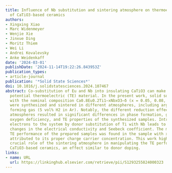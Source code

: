 ```yaml
---
title: Influence of Nb substitution and sintering atmosphere on thermoelectric properties
  of CaTiO3-based ceramics
authors:
- Xingxing Xiao
- Marc Widenmeyer
- Wenjie Xie
- Jinxue Ding
- Moritz Thiem
- Wei Li
- Andrei Kovalevsky
- Anke Weidenkaff
date: '2024-03-01'
publishDate: '2024-11-14T19:22:26.843953Z'
publication_types:
- article-journal
publication: '*Solid State Sciences*'
doi: 10.1016/j.solidstatesciences.2024.107467
abstract: Co-substitution of Eu and Nb into insulating CaTiO3 can make it a good n-type
  potential thermoelectric (TE) material. In the present work, solid solution compounds
  with the nominal composition Ca0.8Eu0.2Ti1–xNbxO3–δ (x = 0.05, 0.08, 0.1, 0.12)
  were synthesized and sintered in different atmospheres, including argon (Ar) and
  forming gas (5 vol% H2 in Ar). Notably, the different reduction effects of these
  atmospheres resulted in significant differences in phase formation, grain size,
  oxygen deficiency, and TE properties of the synthesized samples. Introducing additional
  electrons to the system by donor substitution of Ti with Nb leads to significant
  changes in the electrical conductivity and Seebeck coefficient. The most favorable
  TE performance of the prepared samples was found in the sample with x = 0.05, primarily
  attributed to its proper charge carrier concentration. This work highlights the
  crucial role of the sintering atmosphere in manipulating the TE performance of n-type
  CaTiO3-based ceramics, an effect similar to donor doping.
links:
- name: URL
  url: https://linkinghub.elsevier.com/retrieve/pii/S1293255824000323
---
```

